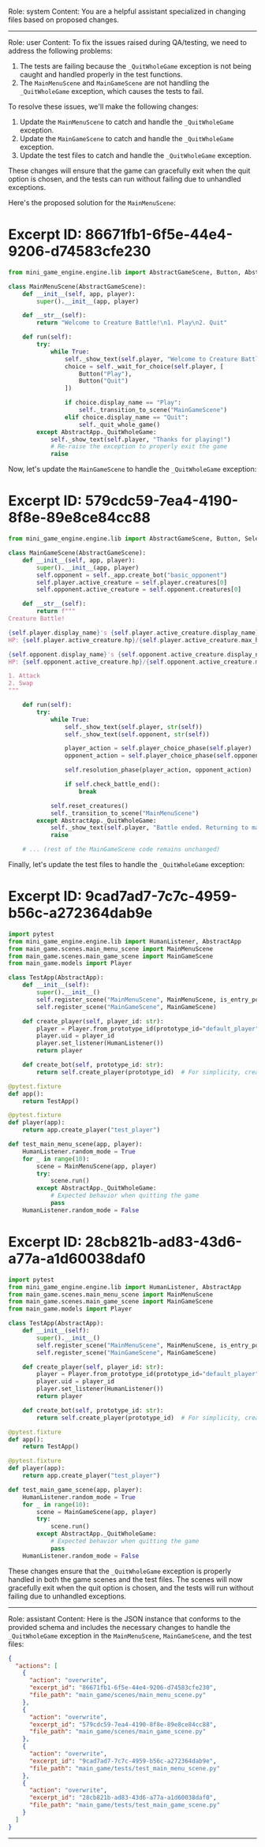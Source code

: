 Role: system
Content: You are a helpful assistant specialized in changing files based on proposed changes.
__________________
Role: user
Content: To fix the issues raised during QA/testing, we need to address the following problems:

1. The tests are failing because the `_QuitWholeGame` exception is not being caught and handled properly in the test functions.
2. The `MainMenuScene` and `MainGameScene` are not handling the `_QuitWholeGame` exception, which causes the tests to fail.

To resolve these issues, we'll make the following changes:

1. Update the `MainMenuScene` to catch and handle the `_QuitWholeGame` exception.
2. Update the `MainGameScene` to catch and handle the `_QuitWholeGame` exception.
3. Update the test files to catch and handle the `_QuitWholeGame` exception.

These changes will ensure that the game can gracefully exit when the quit option is chosen, and the tests can run without failing due to unhandled exceptions.

Here's the proposed solution for the `MainMenuScene`:

# Excerpt ID: 86671fb1-6f5e-44e4-9206-d74583cfe230
```python main_game/scenes/main_menu_scene.py
from mini_game_engine.engine.lib import AbstractGameScene, Button, AbstractApp

class MainMenuScene(AbstractGameScene):
    def __init__(self, app, player):
        super().__init__(app, player)

    def __str__(self):
        return "Welcome to Creature Battle!\n1. Play\n2. Quit"

    def run(self):
        try:
            while True:
                self._show_text(self.player, "Welcome to Creature Battle!")
                choice = self._wait_for_choice(self.player, [
                    Button("Play"),
                    Button("Quit")
                ])

                if choice.display_name == "Play":
                    self._transition_to_scene("MainGameScene")
                elif choice.display_name == "Quit":
                    self._quit_whole_game()
        except AbstractApp._QuitWholeGame:
            self._show_text(self.player, "Thanks for playing!")
            # Re-raise the exception to properly exit the game
            raise
```

Now, let's update the `MainGameScene` to handle the `_QuitWholeGame` exception:

# Excerpt ID: 579cdc59-7ea4-4190-8f8e-89e8ce84cc88
```python main_game/scenes/main_game_scene.py
from mini_game_engine.engine.lib import AbstractGameScene, Button, SelectThing, AbstractApp

class MainGameScene(AbstractGameScene):
    def __init__(self, app, player):
        super().__init__(app, player)
        self.opponent = self._app.create_bot("basic_opponent")
        self.player.active_creature = self.player.creatures[0]
        self.opponent.active_creature = self.opponent.creatures[0]

    def __str__(self):
        return f"""
Creature Battle!

{self.player.display_name}'s {self.player.active_creature.display_name}:
HP: {self.player.active_creature.hp}/{self.player.active_creature.max_hp}

{self.opponent.display_name}'s {self.opponent.active_creature.display_name}:
HP: {self.opponent.active_creature.hp}/{self.opponent.active_creature.max_hp}

1. Attack
2. Swap
"""

    def run(self):
        try:
            while True:
                self._show_text(self.player, str(self))
                self._show_text(self.opponent, str(self))

                player_action = self.player_choice_phase(self.player)
                opponent_action = self.player_choice_phase(self.opponent)

                self.resolution_phase(player_action, opponent_action)

                if self.check_battle_end():
                    break

            self.reset_creatures()
            self._transition_to_scene("MainMenuScene")
        except AbstractApp._QuitWholeGame:
            self._show_text(self.player, "Battle ended. Returning to main menu.")
            raise

    # ... (rest of the MainGameScene code remains unchanged)
```

Finally, let's update the test files to handle the `_QuitWholeGame` exception:

# Excerpt ID: 9cad7ad7-7c7c-4959-b56c-a272364dab9e
```python main_game/tests/test_main_menu_scene.py
import pytest
from mini_game_engine.engine.lib import HumanListener, AbstractApp
from main_game.scenes.main_menu_scene import MainMenuScene
from main_game.scenes.main_game_scene import MainGameScene
from main_game.models import Player

class TestApp(AbstractApp):
    def __init__(self):
        super().__init__()
        self.register_scene("MainMenuScene", MainMenuScene, is_entry_point=True)
        self.register_scene("MainGameScene", MainGameScene)

    def create_player(self, player_id: str):
        player = Player.from_prototype_id(prototype_id="default_player")
        player.uid = player_id
        player.set_listener(HumanListener())
        return player

    def create_bot(self, prototype_id: str):
        return self.create_player(prototype_id)  # For simplicity, create a player instead of a bot

@pytest.fixture
def app():
    return TestApp()

@pytest.fixture
def player(app):
    return app.create_player("test_player")

def test_main_menu_scene(app, player):
    HumanListener.random_mode = True
    for _ in range(10):
        scene = MainMenuScene(app, player)
        try:
            scene.run()
        except AbstractApp._QuitWholeGame:
            # Expected behavior when quitting the game
            pass
    HumanListener.random_mode = False
```

# Excerpt ID: 28cb821b-ad83-43d6-a77a-a1d60038daf0
```python main_game/tests/test_main_game_scene.py
import pytest
from mini_game_engine.engine.lib import HumanListener, AbstractApp
from main_game.scenes.main_menu_scene import MainMenuScene
from main_game.scenes.main_game_scene import MainGameScene
from main_game.models import Player

class TestApp(AbstractApp):
    def __init__(self):
        super().__init__()
        self.register_scene("MainMenuScene", MainMenuScene, is_entry_point=True)
        self.register_scene("MainGameScene", MainGameScene)

    def create_player(self, player_id: str):
        player = Player.from_prototype_id(prototype_id="default_player")
        player.uid = player_id
        player.set_listener(HumanListener())
        return player

    def create_bot(self, prototype_id: str):
        return self.create_player(prototype_id)  # For simplicity, create a player instead of a bot

@pytest.fixture
def app():
    return TestApp()

@pytest.fixture
def player(app):
    return app.create_player("test_player")

def test_main_game_scene(app, player):
    HumanListener.random_mode = True
    for _ in range(10):
        scene = MainGameScene(app, player)
        try:
            scene.run()
        except AbstractApp._QuitWholeGame:
            # Expected behavior when quitting the game
            pass
    HumanListener.random_mode = False
```

These changes ensure that the `_QuitWholeGame` exception is properly handled in both the game scenes and the test files. The scenes will now gracefully exit when the quit option is chosen, and the tests will run without failing due to unhandled exceptions.
__________________
Role: assistant
Content: Here is the JSON instance that conforms to the provided schema and includes the necessary changes to handle the `_QuitWholeGame` exception in the `MainMenuScene`, `MainGameScene`, and the test files:

```json
{
  "actions": [
    {
      "action": "overwrite",
      "excerpt_id": "86671fb1-6f5e-44e4-9206-d74583cfe230",
      "file_path": "main_game/scenes/main_menu_scene.py"
    },
    {
      "action": "overwrite",
      "excerpt_id": "579cdc59-7ea4-4190-8f8e-89e8ce84cc88",
      "file_path": "main_game/scenes/main_game_scene.py"
    },
    {
      "action": "overwrite",
      "excerpt_id": "9cad7ad7-7c7c-4959-b56c-a272364dab9e",
      "file_path": "main_game/tests/test_main_menu_scene.py"
    },
    {
      "action": "overwrite",
      "excerpt_id": "28cb821b-ad83-43d6-a77a-a1d60038daf0",
      "file_path": "main_game/tests/test_main_game_scene.py"
    }
  ]
}
```
__________________
